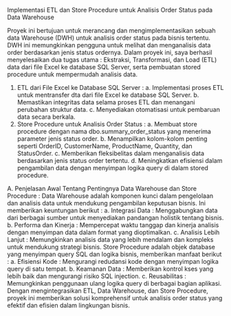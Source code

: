 Implementasi ETL dan Store Procedure untuk Analisis Order Status pada Data Warehouse

Proyek ini bertujuan untuk merancang dan mengimplementasikan sebuah data Warehouse (DWH) untuk analisis order status pada bisnis tertentu. DWH ini memungkinkan pengguna untuk melihat dan menganalisis data order berdasarkan jenis status ordernya. Dalam proyek ini, saya berhasil menyelesaikan dua tugas utama : Ekstraksi, Transformasi, dan Load (ETL) data dari file Excel ke database SQL Server, serta pembuatan stored procedure untuk mempermudah analisis data.

1.	ETL dari File Excel ke Database SQL Server :
  a.	Implementasi proses ETL untuk mentransfer dta dari file Excel ke database SQL Server.
  b.	Memastikan integritas data selama proses ETL dan menangani perubahan struktur data.
  c.	Menyediakan otomatisasi untuk pembaruan data secara berkala.
2.	Store Procedure untuk Analisis Order Status :
  a.	Membuat store procedure dengan nama dbo.summary_order_status yang menerima parameter jenis status order.
  b.	Menampilkan kolom-kolom penting seperti OrderID, CustomerName, ProductName, Quantity, dan StatusOrder.
  c.	Memberikan fleksibelitas dalam menganalisis data berdasarkan jenis status order tertentu.
  d.	Meningkatkan efisiensi dalam pengambilan data dengan menyimpan logika query di dalam stored procedure.

A.	Penjelasan Awal Tentang Pentingnya Data Warehouse dan Store Procedure :
Data Warehouse adalah komponen kunci dalam pengelolaan dan analisis data untuk mendukung pengambilan keputusan bisnis. Ini memberikan keuntungan berikut :
  a.	Integrasi Data : Menggabungkan data dari berbagai sumber untuk menyediakan pandangan holistik tentang bisnis.
  b.	Performa dan Kinerja : Mempercepat waktu tanggap dan kinerja analisis dengan menyimpan data dalam format yang dioptimalkan.
  c.	Analisis Lebih Lanjut : Memungkinkan analisis data yang lebih mendalam dan kompleks untuk mendukung strategi bisnis.
Store Procedure adalah objek database yang menyimpan query SQL dan logika bisnis, memberikan manfaat berikut :
  a.	Efisiensi Kode : Mengurangi redudansi kode dengan menyimpan logika query di satu tempat.
  b.	Keamanan Data : Memberikan kontrol kses yang lebih baik dan mengurangi risiko SQL injection.
  c.	Reusabilitas : Memungkinkan penggunaan ulang logika query di berbagai bagian aplikasi.
Dengan mengintegrasikan ETL, Data Warehouse, dan Store Procedure, proyek ini memberikan solusi komprehensif untuk analisis order status yang efektif dan efisien dalam lingkungan bisnis.
